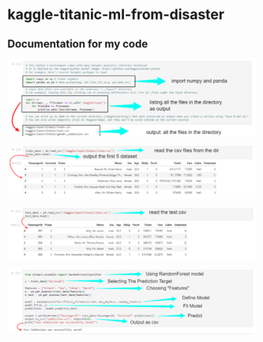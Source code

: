 # kaggle-titanic-ml-from-disaster
## Documentation for my code


![titanic-images-01](/images_1/titanic-images-01.png)

![titanic-images-02](/images_1/titanic-images-02.png)

![titanic-images-03](/images_1/titanic-images-03.png)

![titanic-images-04](/images_1/titanic-images-04.png)
